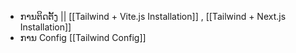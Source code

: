 - ການຕິດຕັ້ງ || [[Tailwind + Vite.js Installation]] , [[Tailwind + Next.js Installation]] 
- ການ Config [[Tailwind Config]]